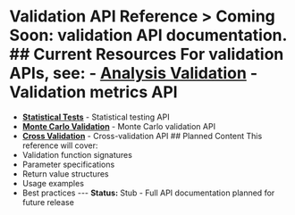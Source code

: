 # Validation API Reference > **Coming Soon:** validation API documentation. ## Current Resources For validation APIs, see: - **[Analysis Validation](../reference/analysis/validation_metrics.md)** - Validation metrics API
- **[Statistical Tests](../reference/analysis/validation_statistical_tests.md)** - Statistical testing API
- **[Monte Carlo Validation](../reference/analysis/validation_monte_carlo.md)** - Monte Carlo validation API
- **[Cross Validation](../reference/analysis/validation_cross_validation.md)** - Cross-validation API ## Planned Content This reference will cover:
- Validation function signatures
- Parameter specifications
- Return value structures
- Usage examples
- Best practices --- **Status:** Stub - Full API documentation planned for future release
